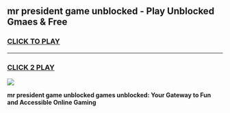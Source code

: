 
## mr president game unblocked - Play Unblocked Gmaes & Free
<h3>
<a href="https://news.freeplayer.one?title=mr_president_game_unblocked&ref=23F">CLICK TO PLAY</a></h3>
<hr>

<h3>
<a href="https://news.freeplayer.one?title=mr_president_game_unblocked&ref=23F">CLICK 2 PLAY</a>
  
</h3>

<a href="https://news.freeplayer.one?title=mr_president_game_unblocked&ref=23F/"><img src="https://clearcache.store/games.png"></a>


**mr president game unblocked games unblocked: Your Gateway to Fun and Accessible Online Gaming**
